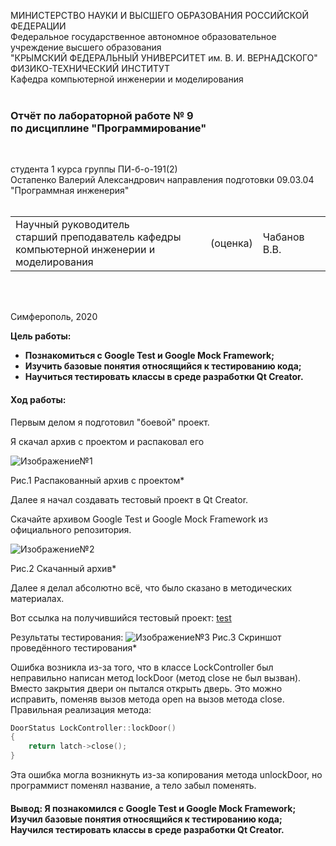 МИНИСТЕРСТВО НАУКИ  И ВЫСШЕГО ОБРАЗОВАНИЯ РОССИЙСКОЙ ФЕДЕРАЦИИ  
Федеральное государственное автономное образовательное учреждение высшего образования  
"КРЫМСКИЙ ФЕДЕРАЛЬНЫЙ УНИВЕРСИТЕТ им. В. И. ВЕРНАДСКОГО"  
ФИЗИКО-ТЕХНИЧЕСКИЙ ИНСТИТУТ  
Кафедра компьютерной инженерии и моделирования
<br/><br/>

### Отчёт по лабораторной работе № 9<br/> по дисциплине "Программирование"
<br/>

студента 1 курса группы ПИ-б-о-191(2)  
Остапенко Валерий Александрович
направления подготовки 09.03.04 "Программная инженерия"  
<br/>

<table>
<tr><td>Научный руководитель<br/> старший преподаватель кафедры<br/> компьютерной инженерии и моделирования</td>
<td>(оценка)</td>
<td>Чабанов В.В.</td>
</tr>
</table>
<br/><br/>

Симферополь, 2020
 
 **Цель работы:**
 - **Познакомиться с Google Test и Google Mock Framework;**
 - **Изучить базовые понятия относящийся к тестированию кода;**
 -  **Научиться тестировать классы в среде разработки Qt Creator.**
#### Ход работы:
Первым делом я подготовил "боевой" проект.

Я скачал архив с проектом и распаковал его

![Изображение№1](https://sun9-59.userapi.com/c858228/v858228684/1fcd53/Nwzwv_aY7YY.jpg "Рис.1")

Рис.1 Распакованный архив с проектом*

Далее я начал создавать тестовый проект в Qt Creator.

Cкачайте архивом Google Test и Google Mock Framework из официального репозитория.

![Изображение№2](https://sun9-46.userapi.com/c858228/v858228684/1fcd90/AzBmIFegi1Q.jpg "Рис.2")

Рис.2 Скачанный архив*

Далее я делал абсолютно всё, что было сказано в методических материалах.

Вот ссылка на получившийся тестовый проект:
[test](https://github.com/ValeraOstapenko/laboratornie/tree/master/lab_9_Ostapenko/test)

Результаты тестирования:
![Изображение№3](https://sun9-13.userapi.com/c858228/v858228684/1fcd6e/CbW6YmckS4k.jpg "Рис.3")
Рис.3 Скриншот проведённого тестирования*

Ошибка возникла из-за того, что в классе LockController был неправильно написан метод lockDoor (метод close не был вызван). Вместо закрытия двери он пытался открыть дверь. Это можно исправить, поменяв вызов метода open на вызов метода close.
Правильная реализация метода: 
```c++
DoorStatus LockController::lockDoor()
{
    return latch->close();
}
```
Эта ошибка могла возникнуть из-за копирования метода unlockDoor, но программист поменял название, а тело забыл поменять.

#### Вывод: Я познакомился с Google Test и Google Mock Framework; Изучил базовые понятия относящийся к тестированию кода; Научился тестировать классы в среде разработки Qt Creator.